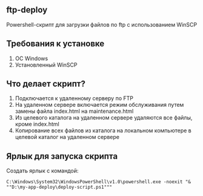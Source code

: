 ## ftp-deploy
Powershell-скрипт для загрузки файлов по ftp с использованием WinSCP

## Требования к установке
1) ОС Windows
2) Установленный WinSCP

## Что делает скрипт?
1) Подключается к удаленному серверу по FTP
2) На удаленном сервере включается режим обслуживания путем замены файла index.html на maintenance.html
3) Из целевого каталога на удаленном сервере удаляются все файлы, кроме index.html
4) Копирование всех файлов из каталога на локальном компьютере в целевой каталог на удаленном сервере

## Ярлык для запуска скрипта
Создать ярлык с командой:
```
C:\Windows\System32\WindowsPowerShell\v1.0\powershell.exe -noexit "& ""D:\my-app-deploy\deploy-script.ps1"""
```
